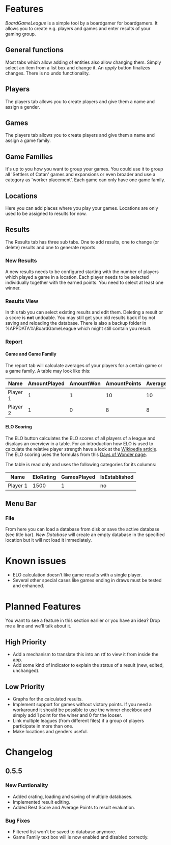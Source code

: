 # Features

_BoardGameLeague_ is a simple tool by a boardgamer for boardgamers. It allows you to create e.g. players and
games and enter results of your gaming group.

## General functions

Most tabs which allow adding of entities also allow changing them. Simply select an item from a list box and
change it. An _apply_ button finalizes changes. There is no undo functionality.

## Players

The players tab allows you to create players and give them a name and assign a gender.

## Games

The players tab allows you to create players and give them a name and assign a game family.

## Game Families

It's up to you how you want to group your games. You could use it to group all 'Settlers of Catan' games and expansions
or even broader and use a category as 'worker placement'. Each game can only have one game family.

## Locations

Here you can add places where you play your games. Locations are only used to be assigned to results for now.

## Results

The Results tab has three sub tabs. One to add results, one to change (or delete) results and one to generate reports.

### New Results

A new results needs to be configured starting with the number of players which played a game in a location. Each player needs to 
be selected individually together with the earned points. You need to select at least one winner.

### Results View

In this tab you can select existing results and edit them. Deleting a result or a score is **not** undoable. You may still get your old results back if by
not saving and reloading the database. There is also a backup folder in %APPDATA%\BoardGameLeague which might still contain you result.

### Report

#### Game and Game Family

The report tab will calculate averages of your players for a certain game or a game family. A table may look like this:

| Name     | AmountPlayed | AmountWon | AmountPoints | AveragePoints | PercentageWon | BestScore |
|----------|--------------|-----------|--------------|---------------|---------------|-----------|
| Player 1 | 1            | 1         | 10           | 10            | 100           | 10        |
| Player 2 | 1            | 0         | 8            | 8             | 0             | 8         |

#### ELO Scoring

The ELO button calculates the ELO scores of all players of a league and displays an overview in a table. For an introduction
how ELO is used to calculate the relative player strength have a look at the [Wikipedia article](https://en.wikipedia.org/wiki/Elo_rating_system).
The ELO scoring uses the formulas from this [Days of Wonder page](https://www.daysofwonder.com/online/en/play/ranking/). 

The table is read only and uses the following categories for its columns:

| Name     | EloRating | GamesPlayed | IsEstablished |
|----------|-----------|-------------|---------------|
| Player 1 | 1500      |1            | no            | 

## Menu Bar

### File

From here you can load a database from disk or save the active database (see title bar). *New Database* will create an empty database in the 
specified location but it will not load it immediately.

# Known issues

* ELO calculation doesn't like game results with a single player.
* Several other special cases like games ending in draws must be tested and enhanced.

# Planned Features

You want to see a feature in this section earlier or you have an idea? Drop me a line and we'll talk about it.

## High Priority

* Add a mechanism to translate this into an rtf to view it from inside the app.
* Add some kind of indicator to explain the status of a result (new, edited, unchanged).

## Low Priority

* Graphs for the calculated results.
* Implement support for games without victory points. If you need a workaround it should be possible to use the
  winner checkbox and simply add 1 point for the winer and 0 for the looser.
* Link multiple leagues (from different files) if a group of players participate in more than one.
* Make locations and genders useful.

# Changelog

## 0.5.5

### New Funtionality

* Added crating, loading and saving of multiple databases.
* Implemented result editing.
* Added Best Score and Average Points to result evaluation.

### Bug Fixes

* Filtered list won't be saved to database anymore.
* Game Family text box will is now enabled and disabled correctly.
